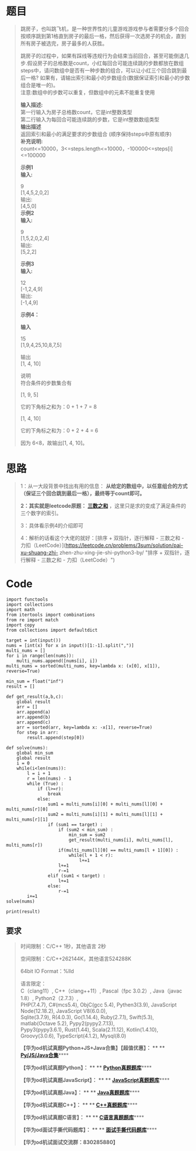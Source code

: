 # 题目

>
> 跳房子，也叫跳飞机，是一种世界性的儿童游戏游戏参与者需要分多个回合按顺序跳到第1格直到房子的最后一格，然后获得一次选房子的机会，直到所有房子被选完，房子最多的人获胜。  
>
> 跳房子的过程中，如果有踩线等违规行为会结束当前回合，甚至可能倒退几步.假设房子的总格数是count，小红每回合可能连续跳的步数都放在数组steps中，请问数组中是否有一种步数的组合，可以让小红三个回合跳到最后一格?
> 如果有，请输出索引和最小的步数组合(数据保证索引和最小的步数组合是唯一的)。  
>  注意:数组中的步数可以重复，但数组中的元素不能重复使用
>
> **输入描述:**  
>  第一行输入为房子总格数count，它是int整数类型  
>  第二行输入为每回合可能连续跳的步数，它是int整数数组类型  
>  **输出描述**  
>  返回索引和最小的满足要求的步数组合 (顺序保持steps中原有顺序)  
>  **补充说明:**  
>  count<=10000，3<=steps.length<=10000，-100000<=steps[i]<=100000
>
> **示例1  
>  输入:**
>
> 9  
>  [1,4,5,2,0,2]  
>  输出:  
>  [4,5,0]  
>  **示例2  
>  输入:**
>
> 9  
>  [1,5,2,0,2,4]  
>  输出:  
>  [5,2,2]
>
> **示例3  
>  输入:**
>
> 12  
>  [-1,2,4,9]  
>  输出:  
>  [-1,4,9]
>
> **示例4：**
>
> **输入**
>
> 15  
>  [1,9,4,25,10,8,7,5]
>
> 输出  
>  [1, 4, 10]
>
> 说明  
>  符合条件的步数集合有
>
> [1, 9, 5]
>
> 它的下角标之和为：0 + 1 + 7 = 8
>
> [1, 4, 10]
>
> 它的下角标之和为：0 + 2 + 4 = 6
>
> 因为 6<8，故输出[1, 4, 10]。

# 思路

> 1：从一大段背景中找出有用的信息： **从给定的数组中，以任意组合的方式（保证三个回合跳到最后一格），最终等于count即可。**
>
> **2：其实就是leetcode原题： **[三数之和](https://leetcode.cn/problems/3sum/ "三数之和")****
> ，这里只是求的变成了满足条件的三个数字的索引。
>
> 3：具体看示例4的介绍即可
>
> 4：解析的话看这个大佬的就好：[排序 + 双指针，逐行解释 - 三数之和 -
> 力扣（LeetCode）](https://leetcode.cn/problems/3sum/solution/pai-xu-shuang-zhi-
> zhen-zhu-xing-jie-shi-python3-by/ "排序 + 双指针，逐行解释 - 三数之和 - 力扣（LeetCode）")

# Code

    
    
    import functools
    import collections
    import math
    from itertools import combinations
    from re import match
    import copy 
    from collections import defaultdict
     
    target = int(input())
    nums = [int(x) for x in input()[1:-1].split(",")]
    multi_nums = []
    for i in range(len(nums)):
        multi_nums.append([nums[i], i])
    multi_nums = sorted(multi_nums, key=lambda x: (x[0], x[1]), reverse=True)
     
    min_sum = float("inf")
    result = []
    
    def get_result(a,b,c):
        global result
        arr = []
        arr.append(a)
        arr.append(b)
        arr.append(c)
        arr = sorted(arr, key=lambda x: -x[1], reverse=True)
        for step in arr:
            result.append(step[0])
    
    def solve(nums):
        global min_sum
        global result
        i = 0
        while(i<len(nums)):
            l = i + 1
            r = len(nums) - 1
            while (True) :
                if (l>=r):
                    break
                else:
                    sum1 = multi_nums[i][0] + multi_nums[l][0] + multi_nums[r][0]
                    sum2 = multi_nums[i][1] + multi_nums[l][1] + multi_nums[r][1]
                    if (sum1 == target) :
                        if (sum2 < min_sum) :
                            min_sum = sum2
                            get_result(multi_nums[i], multi_nums[l], multi_nums[r])  
                        if(multi_nums[l][0] == multi_nums[l + 1][0]) :
                            while(l + 1 < r):
                                l+=1
                        l+=1
                        r-=1
                    elif (sum1 < target) :
                        l+=1
                    else:
                        r-=1
            i+=1
    solve(nums)
    
    print(result)

## 要求

> 时间限制：C/C++ 1秒，其他语言 2秒
>
> 空间限制：C/C++262144K，其他语言524288K
>
> 64bit IO Format：%lld
>
> 语言限定：  
>  C（clang11）, C++（clang++11）, Pascal（fpc 3.0.2）, Java（javac 1.8）,
> Python2（2.7.3）,  
>  PHP(7.4.7), C#(mcs5.4), ObjC(gcc 5.4), Pythen3(3.9), JavaScript
> Node(12.18.2), JavaScript V8(6.0.0),  
>  Sqlite(3.7.9), R(4.0.3), Go(1.14.4), Ruby(2.7.1), Swift(5.3), matlab(Octave
> 5.2), Pypy2(pypy2.7.13),  
>  Pypy3(pypy3.6.1), Rust(1.44), Scala(2.11.12), Kotlin(1.4.10),
> Groovy(3.0.6), TypeScript(4.1.2), Mysql(8.0)
>
> **【华为od机试真题Python+JS+Java合集】【超值优惠】： ** **
> **[Py/JS/Java合集](https://blog.csdn.net/misayaaaaa/category_12258991.html
> "Py/JS/Java合集")********
>
> **【华为od机试真题Python】： ** **
> **[Python真题题库](https://blog.csdn.net/misayaaaaa/category_12111005.html
> "Python真题题库")********
>
> **【华为od机试真题JavaScript】： ** **
> **[JavaScript真题题库](https://blog.csdn.net/misayaaaaa/category_12199270.html
> "JavaScript真题题库")********
>
> **【华为od机试真题Java】： ** **
> **[Java真题题库](https://blog.csdn.net/misayaaaaa/category_12111006.html
> "Java真题题库")********
>
> **【华为od机试真题C++】： ** **
> **[C++真题题库](https://blog.csdn.net/misayaaaaa/category_12036814.html
> "C++真题题库")********
>
> **【华为od机试真题C语言】： ** **
> **[C语言真题题库](https://blog.csdn.net/misayaaaaa/category_12217917.html
> "C语言真题题库")********
>
> **【华为od面试手撕代码题库】： ** **
> **[面试手撕代码题库](https://renjie.blog.csdn.net/article/details/130419388
> "面试手撕代码题库")********
>
> **【华为od机试面试交流群：830285880】**

